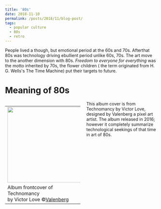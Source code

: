 ```yaml
---
title: '80s'
date: 2018-11-10
permalink: /posts/2018/11/blog-post/
tags:
  - popular culture
  - 80s
  - retro
---
```


People lived a though, but emotional period at the 60s and 70s. Afterthat 80s was technology driving ebullient period unlike 60s, 70s. The art move to the another dimension with 80s. *Freedom to everyone for everything* was the motto inherited by 70s, the flower children ( the term originated from  H. G. Wells's The Time Machine) put their targets to future. 

Meaning of 80s
======

<table align='left' style="width:250px; margin-right:20px">
  <tr>
    <td><img src="https://orig00.deviantart.net/0954/f/2016/049/d/e/technomancy_by_valenberg-d9s8jyq.gif" width="250"></td>
  </tr>
  <tr>
    <td>Album frontcover of Technomancy <br>by Victor Love &copy;<a href="https://www.deviantart.com/valenberg/art/Technomancy-591623954">Valenberg</a></td>
  </tr>
</table>

This album cover is from Technomancy by Victor Love, designed by Valenberg a pixel art artist. The album released in 2016; however it completely summarize technological seekings of that time in art of 80s. 


